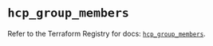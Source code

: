 # `hcp_group_members`

Refer to the Terraform Registry for docs: [`hcp_group_members`](https://registry.terraform.io/providers/hashicorp/hcp/0.105.0/docs/resources/group_members).
